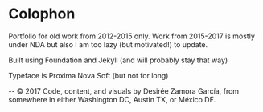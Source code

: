 # Colophon

Portfolio for old work from 2012-2015 only. Work from 2015-2017 is mostly under NDA but also I am too lazy (but motivated!) to update.

Built using Foundation and Jekyll (and will probably stay that way)

Typeface is Proxima Nova Soft (but not for long)

--
© 2017 Code, content, and visuals by Desirée Zamora García, from somewhere in either Washington DC, Austin TX, or México DF.
